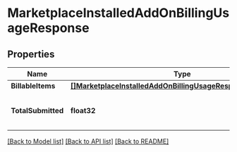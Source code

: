 # MarketplaceInstalledAddOnBillingUsageResponse

## Properties

Name | Type | Description | Notes
------------ | ------------- | ------------- | -------------
**BillableItems** | [**[]MarketplaceInstalledAddOnBillingUsageResponseBillableItems**](MarketplaceInstalledAddOnBillingUsageResponseBillableItems.md) |  |[optional] 
**TotalSubmitted** | **float32** | Represents the total quantity submitted. |[optional] 

[[Back to Model list]](../README.md#documentation-for-models) [[Back to API list]](../README.md#documentation-for-api-endpoints) [[Back to README]](../README.md)


